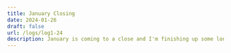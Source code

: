 ```yaml
---
title: January Closing
date: 2024-01-26
draft: false
url: /logs/log1-24
description: January is coming to a close and I'm finishing up some long-standing work for a client. We've gone up to the mountains and are spending our time working in a local coffee shop and climbing at a nearby gym. This semester's classes are starting soon and I'm excited. 
---
```

